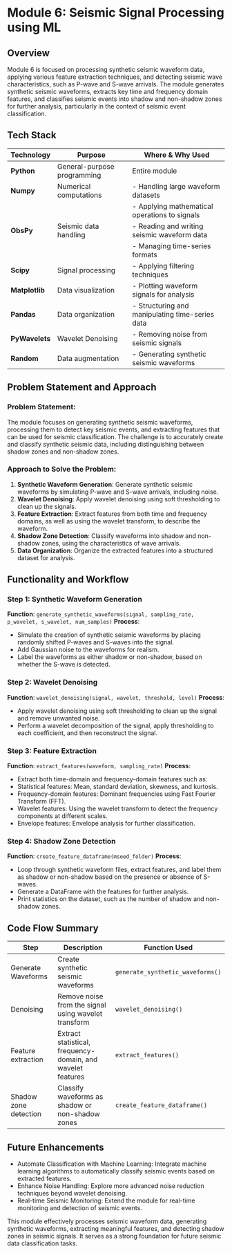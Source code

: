 # Module 6: Seismic Signal Processing using ML

## Overview

Module 6 is focused on processing synthetic seismic waveform data, applying various feature extraction techniques, and detecting seismic wave characteristics, such as P-wave and S-wave arrivals. The module generates synthetic seismic waveforms, extracts key time and frequency domain features, and classifies seismic events into shadow and non-shadow zones for further analysis, particularly in the context of seismic event classification.

## Tech Stack

| Technology     | Purpose                     | Where & Why Used                                |
| -------------- | --------------------------- | ----------------------------------------------- |
| **Python**     | General-purpose programming | Entire module                                   |
| **Numpy**      | Numerical computations      | - Handling large waveform datasets              |
|                |                             | - Applying mathematical operations to signals   |
| **ObsPy**      | Seismic data handling       | - Reading and writing seismic waveform data     |
|                |                             | - Managing time-series formats                  |
| **Scipy**      | Signal processing           | - Applying filtering techniques                 |
| **Matplotlib** | Data visualization          | - Plotting waveform signals for analysis        |
| **Pandas**     | Data organization           | - Structuring and manipulating time-series data |
| **PyWavelets** | Wavelet Denoising           | - Removing noise from seismic signals           |
| **Random**     | Data augmentation           | - Generating synthetic seismic waveforms        |

## Problem Statement and Approach

### Problem Statement:

The module focuses on generating synthetic seismic waveforms, processing them to detect key seismic events, and extracting features that can be used for seismic classification. The challenge is to accurately create and classify synthetic seismic data, including distinguishing between shadow zones and non-shadow zones.

### Approach to Solve the Problem:

1. **Synthetic Waveform Generation**: Generate synthetic seismic waveforms by simulating P-wave and S-wave arrivals, including noise.
2. **Wavelet Denoising**: Apply wavelet denoising using soft thresholding to clean up the signals.
3. **Feature Extraction**: Extract features from both time and frequency domains, as well as using the wavelet transform, to describe the waveform.
4. **Shadow Zone Detection**: Classify waveforms into shadow and non-shadow zones, using the characteristics of wave arrivals.
5. **Data Organization**: Organize the extracted features into a structured dataset for analysis.

## Functionality and Workflow

### Step 1: Synthetic Waveform Generation

**Function**: `generate_synthetic_waveforms(signal, sampling_rate, p_wavelet, s_wavelet, num_samples)`
**Process**:

- Simulate the creation of synthetic seismic waveforms by placing randomly shifted P-waves and S-waves into the signal.
- Add Gaussian noise to the waveforms for realism.
- Label the waveforms as either shadow or non-shadow, based on whether the S-wave is detected.

### Step 2: Wavelet Denoising

**Function**: `wavelet_denoising(signal, wavelet, threshold, level)`
**Process**:

- Apply wavelet denoising using soft thresholding to clean up the signal and remove unwanted noise.
- Perform a wavelet decomposition of the signal, apply thresholding to each coefficient, and then reconstruct the signal.

### Step 3: Feature Extraction

**Function**: `extract_features(waveform, sampling_rate)`
**Process**:

- Extract both time-domain and frequency-domain features such as:
- Statistical features: Mean, standard deviation, skewness, and kurtosis.
- Frequency-domain features: Dominant frequencies using Fast Fourier Transform (FFT).
- Wavelet features: Using the wavelet transform to detect the frequency components at different scales.
- Envelope features: Envelope analysis for further classification.

### Step 4: Shadow Zone Detection

**Function**: `create_feature_dataframe(mseed_folder)`
**Process**:

- Loop through synthetic waveform files, extract features, and label them as shadow or non-shadow based on the presence or absence of S-waves.
- Generate a DataFrame with the features for further analysis.
- Print statistics on the dataset, such as the number of shadow and non-shadow zones.

## Code Flow Summary

| **Step**              | **Description**                                             | **Function Used**                |
| --------------------- | ----------------------------------------------------------- | -------------------------------- |
| Generate Waveforms    | Create synthetic seismic waveforms                          | `generate_synthetic_waveforms()` |
| Denoising             | Remove noise from the signal using wavelet transform        | `wavelet_denoising()`            |
| Feature extraction    | Extract statistical, frequency-domain, and wavelet features | `extract_features()`             |
| Shadow zone detection | Classify waveforms as shadow or non-shadow zones            | `create_feature_dataframe()`     |

## Future Enhancements

- Automate Classification with Machine Learning: Integrate machine learning algorithms to automatically classify seismic events based on extracted features.
- Enhance Noise Handling: Explore more advanced noise reduction techniques beyond wavelet denoising.
- Real-time Seismic Monitoring: Extend the module for real-time monitoring and detection of seismic events.

This module effectively processes seismic waveform data, generating synthetic waveforms, extracting meaningful features, and detecting shadow zones in seismic signals. It serves as a strong foundation for future seismic data classification tasks.
